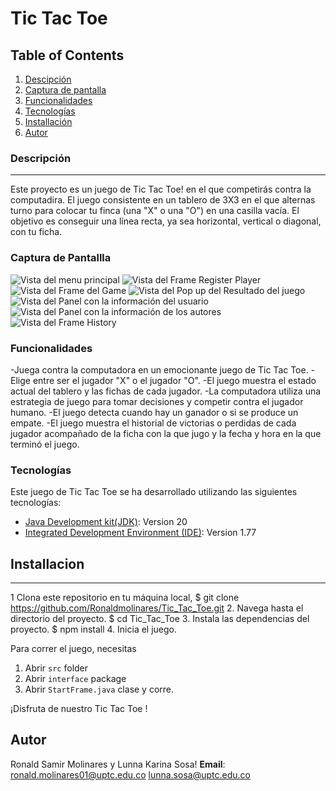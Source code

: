 # Tic Tac Toe

## Table of Contents

1. [Descipción](#descripción)
2. [Captura de pantalla](#captura-de-pantalla)
3. [Funcionalidades](#funcionalidades)
4. [Tecnologías](#tecnologías)
5. [Installación](#installación)
6. [Autor](#autor)

### Descripción

---

Este proyecto es un juego de Tic Tac Toe! en el que competirás contra la computadira. El juego consistente en un tablero de 3X3 en el que alternas turno para colocar tu finca (una "X" o una "O") en una casilla vacía. El objetivo es conseguir una línea recta, ya sea horizontal, vertical o diagonal, con tu ficha.

### Captura de Pantallla

![Vista del menu principal](https://github.com/Ronaldmolinares/Tic_Tac_Toe/blob/e90c119ff07e75fb056c3d8982180b5ee43d796e/src/resources/frameInicio.png)
![Vista del Frame Register Player](https://github.com/Ronaldmolinares/Tic_Tac_Toe/blob/e90c119ff07e75fb056c3d8982180b5ee43d796e/src/resources/userData.png)
![Vista del Frame del Game](https://github.com/Ronaldmolinares/Tic_Tac_Toe/blob/e90c119ff07e75fb056c3d8982180b5ee43d796e/src/resources/gameFrame.png)
![Vista del Pop up del Resultado del juego](https://github.com/Ronaldmolinares/Tic_Tac_Toe/blob/e90c119ff07e75fb056c3d8982180b5ee43d796e/src/resources/Resultado.png)
![Vista del Panel con la información del usuario](https://github.com/Ronaldmolinares/Tic_Tac_Toe/blob/e90c119ff07e75fb056c3d8982180b5ee43d796e/src/resources/Tab2InfoUser.png)
![Vista del Panel con la información de los autores](https://github.com/Ronaldmolinares/Tic_Tac_Toe/blob/e90c119ff07e75fb056c3d8982180b5ee43d796e/src/resources/Tab3InfoAuthor.png)
![Vista del Frame History](https://github.com/Ronaldmolinares/Tic_Tac_Toe/blob/e90c119ff07e75fb056c3d8982180b5ee43d796e/src/resources/historyPane.png)

### Funcionalidades

-Juega contra la computadora en un emocionante juego de Tic Tac Toe.
-Elige entre ser el jugador "X" o el jugador "O".
-El juego muestra el estado actual del tablero y las fichas de cada jugador.
-La computadora utiliza una estrategia de juego para tomar decisiones y competir contra el jugador humano.
-El juego detecta cuando hay un ganador o si se produce un empate.
-El juego muestra el historial de victorias o perdidas de cada jugador acompañado de la ficha con la que jugo y la fecha y hora en la que terminó el juego.

### Tecnologías

Este juego de Tic Tac Toe se ha desarrollado utilizando las siguientes tecnologías:

- [Java Development kit(JDK)](https://download.oracle.com/java/20/latest/jdk-20_windows-x64_bin.zip): Version 20
- [Integrated Development Environment (IDE)](https://code.visualstudio.com/): Version 1.77

## Installacion

---

1 Clona este repositorio en tu máquina local,
$ git clone https://github.com/Ronaldmolinares/Tic_Tac_Toe.git 2. Navega hasta el directorio del proyecto.
$ cd Tic_Tac_Toe 3. Instala las dependencias del proyecto.
$ npm install 4. Inicia el juego.

Para correr el juego, necesitas

1.  Abrir `src` folder
2.  Abrir `interface` package
3.  Abrir `StartFrame.java` clase y corre.

¡Disfruta de nuestro Tic Tac Toe !

## Autor

Ronald Samir Molinares y Lunna Karina Sosa!
**Email**: ronald.molinares01@uptc.edu.co
lunna.sosa@uptc.edu.co
